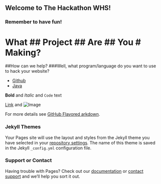 ## Welcome to The Hackathon WHS!

### Remember to have fun!

# What ## Project ## Are ## You # Making?

##How can we help?
###Well, what program/language do you want to use to hack your website?
- [Github](https://learntocodewith.me/tutorials/github-pages/)
- [Java](https://www.youtube.com/watch?v=EiOtxmRFi10)

**Bold** and _Italic_ and `Code` text

[Link](url) and ![Image](src)

For more details see [GitHub Flavored arkdown](https://guides.github.com/features/mastering-mardown/).

### Jekyll Themes

Your Pages site will use the layout and styles from the Jekyll theme you have selected in your [repository settings](https://github.com/shackamaxon/Hackme/settings). The name of this theme is saved in the Jekyll `_config.yml` configuration file.

### Support or Contact

Having trouble with Pages? Check out our [documentation](https://help.github.com/categories/github-pages-basics/) or [contact support](https://github.com/contact) and we’ll help you sort it out.
